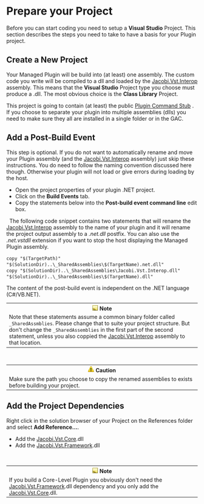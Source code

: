 # Prepare your Project

Before you can start coding you need to setup a **Visual Studio** Project. This section describes the steps you need to take to have a basis for your Plugin project.



## Create a New Project

Your Managed Plugin will be build into (at least) one assembly. The custom code you write will be compiled to a dll and loaded by the <a href="e5d53d11-e4bb-43b9-abe9-04b0507465dc">Jacobi.Vst.Interop</a> assembly. This means that the **Visual Studio** Project type you choose must produce a .dll. The most obvious choice is the **Class Library** Project.


This project is going to contain (at least) the public <a href="3feb73bb-72dd-4618-816f-f9f1c46d7f73">Plugin Command Stub</a> . If you choose to separate your plugin into multiple assemblies (dlls) you need to make sure they all are installed in a single folder or in the GAC.



## Add a Post-Build Event

This step is optional. If you do not want to automatically rename and move your Plugin assembly (and the <a href="e5d53d11-e4bb-43b9-abe9-04b0507465dc">Jacobi.Vst.Interop</a> assembly) just skip these instructions. You do need to follow the naming convention discussed here though. Otherwise your plugin will not load or give errors during loading by the host.
&nbsp;<ul><li>Open the project properties of your plugin .NET project.</li><li>Click on the **Build Events** tab.</li><li>Copy the statements below into the **Post-build event command line** edit box.</li></ul>&nbsp;
The following code snippet contains two statements that will rename the <a href="e5d53d11-e4bb-43b9-abe9-04b0507465dc">Jacobi.Vst.Interop</a> assembly to the name of your plugin and it will rename the project output assembly to a _.net.dll_ postfix. You can also use the _.net.vstdll_ extension if you want to stop the host displaying the Managed Plugin assembly.


```
copy "$(TargetPath)" "$(SolutionDir)..\_SharedAssemblies\$(TargetName).net.dll"
copy "$(SolutionDir)..\_SharedAssemblies\Jacobi.Vst.Interop.dll" "$(SolutionDir)..\_SharedAssemblies\$(TargetName).dll"
```

The content of the post-build event is independent on the .NET language (C#/VB.NET).
&nbsp;<table><tr><th>![Note](media/AlertNote.png) Note</th></tr><tr><td>
Note that these statements assume a common binary folder called `_SharedAssmblies`. Please change that to suite your project structure. But don't change the `_SharedAssemblies` in the first part of the second statement, unless you also coppied the <a href="e5d53d11-e4bb-43b9-abe9-04b0507465dc">Jacobi.Vst.Interop</a> assembly to that location.</td></tr></table>&nbsp;
&nbsp;<table><tr><th>![Caution](media/AlertCaution.png) Caution</th></tr><tr><td>
Make sure the path you choose to copy the renamed assemblies to exists before building your project.</td></tr></table>

## Add the Project Dependencies

Right click in the solution browser of your Project on the References folder and select **Add Reference...**.
&nbsp;<ul><li>Add the <a href="4f3d4350-e61e-4909-a294-c281511a336a">Jacobi.Vst.Core</a>.dll</li><li>Add the <a href="bf34ecc4-5cd1-4770-86fe-2cda55f05823">Jacobi.Vst.Framework</a>.dll</li></ul>&nbsp;
&nbsp;<table><tr><th>![Note](media/AlertNote.png) Note</th></tr><tr><td>
If you build a Core-Level Plugin you obviously don't need the <a href="bf34ecc4-5cd1-4770-86fe-2cda55f05823">Jacobi.Vst.Framework</a>.dll dependency and you only add the <a href="4f3d4350-e61e-4909-a294-c281511a336a">Jacobi.Vst.Core</a>.dll.</td></tr></table>&nbsp;
